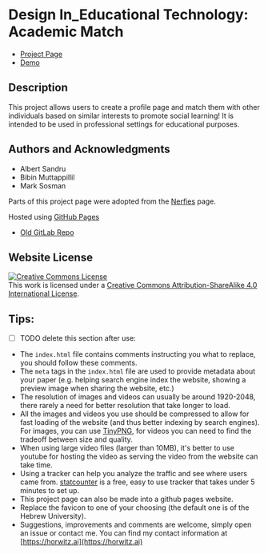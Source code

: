
# Design In_Educational Technology: Academic Match

- [Project Page](https://the-socrathenians.github.io/)
- [Demo](https://the-socrathenians.github.io/demo/)


## Description
This project allows users to create a profile page and match them with other individuals based on similar interests to promote social learning! It is intended to be used in professional settings for educational purposes.


## Authors and Acknowledgments
- Albert Sandru
- Bibin Muttappillil
- Mark Sosman

Parts of this project page were adopted from the [Nerfies](https://nerfies.github.io/) page.

Hosted using [GitHub Pages](https://pages.github.com/)

- [Old GitLab Repo](https://gitlab.ethz.ch/asandru/design_in_educational_technology_matching_website)


## Website License
<a rel="license" href="http://creativecommons.org/licenses/by-sa/4.0/"><img alt="Creative Commons License" style="border-width:0" src="https://i.creativecommons.org/l/by-sa/4.0/88x31.png" /></a><br />This work is licensed under a <a rel="license" href="http://creativecommons.org/licenses/by-sa/4.0/">Creative Commons Attribution-ShareAlike 4.0 International License</a>.





## Tips:
- [ ] TODO delete this section after use:
- The `index.html` file contains comments instructing you what to replace, you should follow these comments.
- The `meta` tags in the `index.html` file are used to provide metadata about your paper 
(e.g. helping search engine index the website, showing a preview image when sharing the website, etc.)
- The resolution of images and videos can usually be around 1920-2048, there rarely a need for better resolution that take longer to load. 
- All the images and videos you use should be compressed to allow for fast loading of the website (and thus better indexing by search engines). For images, you can use [TinyPNG](https://tinypng.com), for videos you can need to find the tradeoff between size and quality.
- When using large video files (larger than 10MB), it's better to use youtube for hosting the video as serving the video from the website can take time.
- Using a tracker can help you analyze the traffic and see where users came from. [statcounter](https://statcounter.com) is a free, easy to use tracker that takes under 5 minutes to set up. 
- This project page can also be made into a github pages website.
- Replace the favicon to one of your choosing (the default one is of the Hebrew University). 
- Suggestions, improvements and comments are welcome, simply open an issue or contact me. You can find my contact information at [https://horwitz.ai](https://horwitz.ai)
